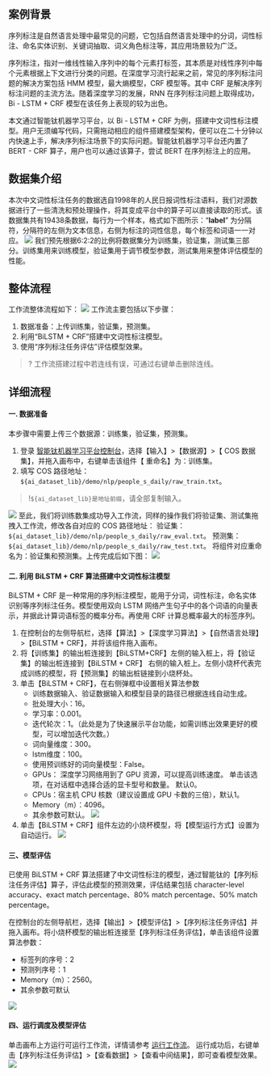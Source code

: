## 案例背景
序列标注是自然语言处理中最常见的问题，它包括自然语言处理中的分词，词性标注、命名实体识别、关键词抽取、词义角色标注等，其应用场景较为广泛。

序列标注，指对一维线性输入序列中的每个元素打标签，其本质是对线性序列中每个元素根据上下文进行分类的问题。在深度学习流行起来之前，常见的序列标注问题的解决方案包括 HMM 模型，最大熵模型，CRF 模型等。其中 CRF 是解决序列标注问题的主流方法。随着深度学习的发展，RNN 在序列标注问题上取得成功，Bi - LSTM + CRF 模型在该任务上表现的较为出色。
 
本文通过智能钛机器学习平台，以 Bi - LSTM + CRF 为例，搭建中文词性标注模型。用户无须编写代码，只需拖动相应的组件搭建模型架构，便可以在二十分钟以内快速上手，解决序列标注场景下的实际问题。智能钛机器学习平台还内置了 BERT - CRF 算子，用户也可以通过该算子，尝试 BERT 在序列标注上的应用。

## 数据集介绍
本次中文词性标注任务的数据选自1998年的人民日报词性标注语料，我们对源数据进行了一些清洗和预处理操作，将其变成平台中的算子可以直接读取的形式。该数据集共有19438条数据，每行为一个样本，格式如下图所示：“__label__” 为分隔符，分隔符的左侧为文本信息，右侧为标注的词性信息，每个标签和词语一一对应。
![](https://main.qcloudimg.com/raw/96d34f3b3c407b178552816e7908a865.png)
我们预先根据6:2:2的比例将数据集分为训练集，验证集，测试集三部分。训练集用来训练模型，验证集用于调节模型参数，测试集用来整体评估模型的性能。 

## 整体流程
工作流整体流程如下：
![](https://main.qcloudimg.com/raw/45820bbfeb17eb5db8e8268a93970e61.png)
工作流主要包括以下步骤：
1. 数据准备：上传训练集，验证集，预测集。
2. 利用“BiLSTM + CRF”搭建中文词性标注模型。
3. 使用“序列标注任务评估”评估模型效果。

>? 工作流搭建过程中若连线有误，可通过右键单击删除连线。

## 详细流程
#### 一. 数据准备
本步骤中需要上传三个数据源：训练集，验证集，预测集。
1. 登录 [智能钛机器学习平台控制台](https://tio.cloud.tencent.com/ml/index.html#/my)，选择【输入】>【数据源】>【 COS 数据集】，并拖入画布中，右键单击该组件【 重命名】为：训练集。
2. 填写 COS 路径地址：`${ai_dataset_lib}/demo/nlp/people_s_daily/raw_train.txt`。

> !`${ai_dataset_lib}是地址前缀`，请全部复制输入。

![](https://main.qcloudimg.com/raw/04dd3398c7e337ac734cfeae7299bb40.png)
至此，我们将训练数集成功导入工作流，同样的操作我们将验证集、测试集拖拽入工作流，修改各自对应的 COS 路径地址：
验证集：`${ai_dataset_lib}/demo/nlp/people_s_daily/raw_eval.txt`。
预测集：`${ai_dataset_lib}/demo/nlp/people_s_daily/raw_test.txt`。
将组件对应重命名为：验证集和预测集。上传完成后如下图：
![](https://main.qcloudimg.com/raw/64dd9d435ec8d725cceefdf696af4638.png)

#### 二. 利用 BiLSTM + CRF 算法搭建中文词性标注模型
BiLSTM + CRF 是一种常用的序列标注模型，能用于分词，词性标注，命名实体识别等序列标注任务。模型使用双向 LSTM 网络产生句子中的各个词语的向量表示，并据此计算词语标签的概率分布。再使用 CRF 计算总概率最大的标签序列。
1. 在控制台的左侧导航栏，选择【算法】>【深度学习算法】>【自然语言处理】>【BiLSTM + CRF】，并将该组件拖入画布。
2. 将【训练集】的输出桩连接到【BiLSTM+CRF】左侧的输入桩上，将【验证集】的输出桩连接到【BiLSTM + CRF】 右侧的输入桩上。左侧小烧杯代表完成训练的模型，将【预测集】的输出桩链接到小烧杯处。
3. 单击【BiLSTM + CRF】，在右侧弹框中设置相关算法参数
   - 训练数据输入、验证数据输入和模型目录的路径已根据连线自动生成。
   - 批处理大小：16。
   - 学习率：0.001。
   - 迭代轮次：1。（此处是为了快速展示平台功能，如需训练出效果更好的模型，可以增加迭代次数。）
   - 词向量维度：300。
   - lstm维度：100。
   - 使用预训练好的词向量模型：False。
   - GPUs： 深度学习网络用到了 GPU 资源，可以提高训练速度。 单击该选项，在对话框中选择合适的显卡型号和数量。 默认0。
   - CPUs：宿主机 CPU 核数（建议设置成 GPU 卡数的三倍），默认1。
   - Memory（m）：4096。
   - 其余参数可默认。
![](https://main.qcloudimg.com/raw/4ca825d1ed284e259ccaa32492ab2a15.png)
4. 单击【BiLSTM + CRF】组件左边的小烧杯模型，将【模型运行方式】设置为自动运行。
![](https://main.qcloudimg.com/raw/6a2b9fb6a92b977c733b0fb57a2bdc00.png)

#### 三、模型评估
已使用 BiLSTM + CRF 算法搭建了中文词性标注的模型，通过智能钛的【序列标注任务评估】算子，评估此模型的预测效果，评估结果包括 character-level accuracy、exact match percentage、80% match percentage、50% match percentage。

在控制台的左侧导航栏，选择【输出】>【模型评估】>【序列标注任务评估】并拖入画布。将小烧杯模型的输出桩连接至【序列标注任务评估】，单击该组件设置算法参数：
- 标签列的序号：2
- 预测列序号：1
- Memory（m）：2560。
- 其余参数可默认

![](https://main.qcloudimg.com/raw/d856367d6a44eb8949ec93a670575535.png)

#### 四、运行调度及模型评估
单击画布上方运行可运行工作流，详情请参考 [运行工作流](https://cloud.tencent.com/document/product/851/34007)。
运行成功后，右键单击【序列标注任务评估】>【查看数据】>【查看中间结果】，即可查看模型效果。
![](https://main.qcloudimg.com/raw/af4ac1d91b87969171cb01cc3d96fa0a.png)
